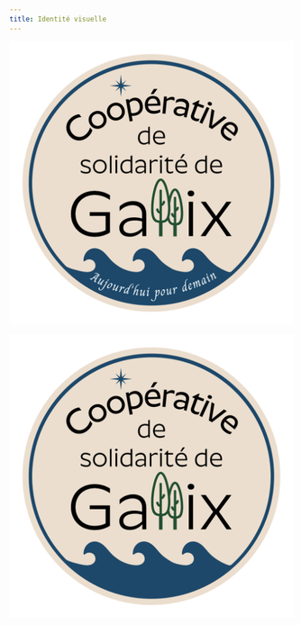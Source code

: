 ```yaml
---
title: Identité visuelle
---
```


![Logo de la Coopérative avec le slogan "Aujourd'hui pour demain".](/img/logo/csg_logo-slogan_1000x.png)

![Logo de la Coopérative sans son slogan.](/img/logo/csg_logo_1000x.png)
